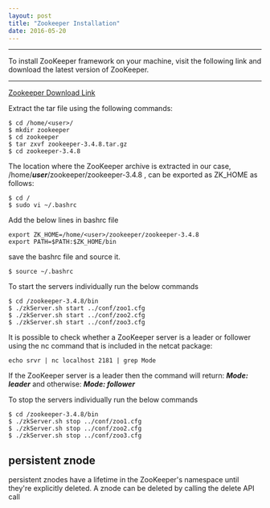 ```yaml
---
layout: post
title: "Zookeeper Installation"
date: 2016-05-20
---
```

* * *
To install ZooKeeper framework on your machine, visit the following link and download the latest version of ZooKeeper.

* * *

[Zookeeper Download Link](http://zookeeper.apache.org/releases.html)


Extract the tar file using the following commands:

```
$ cd /home/<user>/
$ mkdir zookeeper
$ cd zookeeper
$ tar zxvf zookeeper-3.4.8.tar.gz
$ cd zookeeper-3.4.8
```

The location where the ZooKeeper archive is extracted in our case, /home/***user***/zookeeper/zookeeper-3.4.8 , can be exported as ZK_HOME as follows:

```
$ cd /
$ sudo vi ~/.bashrc
```
Add the below lines in bashrc file

```
export ZK_HOME=/home/<user>/zookeeper/zookeeper-3.4.8
export PATH=$PATH:$ZK_HOME/bin
```

save the bashrc file and source it.

```
$ source ~/.bashrc
```



To start the servers individually run the below commands

```
$ cd /zookeeper-3.4.8/bin
$ ./zkServer.sh start ../conf/zoo1.cfg
$ ./zkServer.sh start ../conf/zoo2.cfg
$ ./zkServer.sh start ../conf/zoo3.cfg
```

It is possible to check whether a ZooKeeper server is a leader or follower using the nc command that is included in the netcat package:

```
echo srvr | nc localhost 2181 | grep Mode
```

If the ZooKeeper server is a leader then the command will return: ***Mode: leader*** and otherwise: ***Mode: follower***


To stop the servers individually run the below commands

```
$ cd /zookeeper-3.4.8/bin
$ ./zkServer.sh stop ../conf/zoo1.cfg
$ ./zkServer.sh stop ../conf/zoo2.cfg
$ ./zkServer.sh stop ../conf/zoo3.cfg
```


persistent znode
----------------------
persistent znodes have a lifetime in the ZooKeeper's namespace until they're explicitly deleted. A znode can be deleted by calling the delete API call
